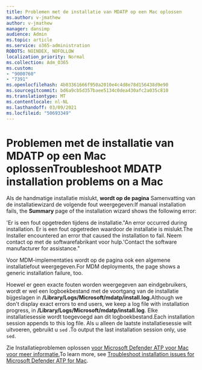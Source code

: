 ```yaml
---
title: Problemen met de installatie van MDATP op een Mac oplossen
ms.author: v-jmathew
author: v-jmathew
manager: dansimp
audience: Admin
ms.topic: article
ms.service: o365-administration
ROBOTS: NOINDEX, NOFOLLOW
localization_priority: Normal
ms.collection: Adm_O365
ms.custom:
- "9000760"
- "7391"
ms.openlocfilehash: 4b03361666f950a2010e4c4d8e78d156438d9e90
ms.sourcegitcommit: bd6a9cb5d357baee5134c0dea430afc2a035c810
ms.translationtype: MT
ms.contentlocale: nl-NL
ms.lasthandoff: 03/09/2021
ms.locfileid: "50693349"
---
```

# <a name="troubleshoot-mdatp-installation-problems-on-a-mac"></a><span data-ttu-id="5a875-102">Problemen met de installatie van MDATP op een Mac oplossen</span><span class="sxs-lookup"><span data-stu-id="5a875-102">Troubleshoot MDATP installation problems on a Mac</span></span>

<span data-ttu-id="5a875-103">Als de handmatige installatie mislukt, **wordt op de pagina** Samenvatting van de installatiewizard de volgende fout weergegeven:</span><span class="sxs-lookup"><span data-stu-id="5a875-103">If manual installation fails, the **Summary** page of the installation wizard shows the following error:</span></span>

<span data-ttu-id="5a875-104">'Er is een fout opgetreden tijdens de installatie.</span><span class="sxs-lookup"><span data-stu-id="5a875-104">"An error occurred during installation.</span></span> <span data-ttu-id="5a875-105">Er is een fout opgetreden waardoor de installatie is mislukt.</span><span class="sxs-lookup"><span data-stu-id="5a875-105">The Installer encountered an error that caused the installation to fail.</span></span> <span data-ttu-id="5a875-106">Neem contact op met de softwarefabrikant voor hulp.'</span><span class="sxs-lookup"><span data-stu-id="5a875-106">Contact the software manufacturer for assistance."</span></span>

<span data-ttu-id="5a875-107">Voor MDM-implementaties wordt op de pagina ook een algemene installatiefout weergegeven.</span><span class="sxs-lookup"><span data-stu-id="5a875-107">For MDM deployments, the page shows a generic installation failure, too.</span></span>

<span data-ttu-id="5a875-108">Hoewel er geen exacte fouten worden weergegeven aan eindgebruikers, wordt er wel een logboekbestand met de voortgang van de installatie bijgeslagen in **/Library/Logs/Microsoft/mdatp/install.log.**</span><span class="sxs-lookup"><span data-stu-id="5a875-108">Although we don't display exact errors to end users, we keep a log file with installation progress, in **/Library/Logs/Microsoft/mdatp/install.log**.</span></span> <span data-ttu-id="5a875-109">Elke installatiesessie wordt toegevoegd aan dit logboekbestand.</span><span class="sxs-lookup"><span data-stu-id="5a875-109">Each installation session appends to this log file.</span></span> <span data-ttu-id="5a875-110">Als u alleen de laatste installatiesessie wilt uitvoeren, gebruikt u `sed` .</span><span class="sxs-lookup"><span data-stu-id="5a875-110">To output the last installation session only, use `sed`.</span></span>

<span data-ttu-id="5a875-111">Zie Installatieproblemen oplossen [voor Microsoft Defender ATP voor Mac voor meer informatie.](https://go.microsoft.com/fwlink/?linkid=2144615)</span><span class="sxs-lookup"><span data-stu-id="5a875-111">To learn more, see [Troubleshoot installation issues for Microsoft Defender ATP for Mac](https://go.microsoft.com/fwlink/?linkid=2144615).</span></span>
